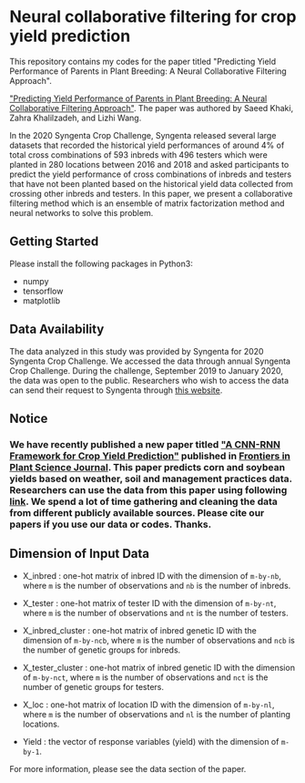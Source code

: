 # Neural collaborative filtering for crop yield prediction

This repository contains my codes for the paper titled "Predicting Yield Performance of Parents in Plant Breeding: A Neural Collaborative Filtering Approach".


<a href="https://arxiv.org/abs/2001.09902" target="_blank">"Predicting Yield Performance of Parents in Plant Breeding: A Neural Collaborative Filtering Approach"</a>. The paper was authored by Saeed Khaki, Zahra Khalilzadeh, and Lizhi Wang.

In the 2020 Syngenta Crop Challenge, Syngenta released several large datasets that recorded the historical yield performances of
around 4% of total cross combinations of 593 inbreds with 496 testers which were planted in 280
locations between 2016 and 2018 and asked participants to predict the yield performance of cross
combinations of inbreds and testers that have not been planted based on the historical yield data
collected from crossing other inbreds and testers. In this paper, we present a collaborative filtering
method which is an ensemble of matrix factorization method and neural networks to solve this
problem.



## Getting Started 

Please install the following packages in Python3:

- numpy
- tensorflow
- matplotlib


## Data Availability

 The data analyzed in this study was provided by Syngenta for 2020 Syngenta Crop Challenge. We accessed the data
through annual Syngenta Crop Challenge. During the challenge, September 2019 to January 2020, the data was open to
the public. Researchers who wish to access the data can send their request to Syngenta through <a href="https://www.ideaconnection.com/syngenta-crop-challenge/contact.php" target="_blank">this website</a>.

## Notice

### We have recently published a new paper titled <a href="https://arxiv.org/abs/1911.09045" target="_blank">"A CNN-RNN Framework for Crop Yield Prediction"</a> published in <a href="https://www.frontiersin.org/articles/10.3389/fpls.2019.01750/abstract" target="_blank"> Frontiers in Plant Science Journal</a>. This paper predicts corn and soybean yields based on weather, soil and management practices data. Researchers can use the data from this paper using following <a href="https://github.com/saeedkhaki92/CNN-RNN-Yield-Prediction" target="_blank"> link</a>. We spend a lot of time gathering and cleaning the data from different publicly available sources. Please cite our papers if you use our data or codes. Thanks.

## Dimension of Input Data

- X_inbred : one-hot matrix of inbred ID with the dimension of `m-by-nb`, where `m` is the number of observations and `nb` is the number of inbreds.

- X_tester : one-hot matrix of tester ID with the dimension of `m-by-nt`, where `m` is the number of observations and `nt` is the number of testers.

- X_inbred_cluster : one-hot matrix of inbred genetic ID with the dimension of `m-by-ncb`, where `m` is the number of observations and `ncb` is the number of genetic groups for inbreds.


- X_tester_cluster : one-hot matrix of inbred genetic ID with the dimension of `m-by-nct`, where `m` is the number of observations and `nct` is the number of genetic groups for testers.


- X_loc : one-hot matrix of location ID with the dimension of `m-by-nl`, where `m` is the number of observations and `nl` is the number of planting locations.

- Yield : the vector of response variables (yield) with the dimension of `m-by-1`.

For more information, please see the data section of the paper.





 


